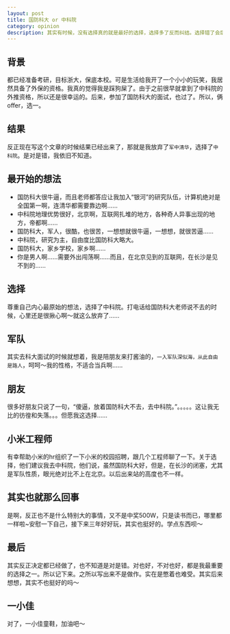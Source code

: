 ```yaml
---
layout: post
title: 国防科大 or 中科院
category: opinion
description: 其实有时候，没有选择真的就是最好的选择，选择多了反而纠结。选择错了会后悔。这么年轻就那么多的选择，真的是一件既痛苦也快乐的事情。有些选择，真的能决定一辈子的事情。哎……
---
```


## 背景
都已经准备考研，目标浙大，保底本校。可是生活给我开了一个小小的玩笑，我居然具备了外保的资格。我真的觉得我是踩狗屎了。由于之前很早就拿到了中科院的外推资格，所以还是很幸运的。后来，参加了国防科大的面试，也过了。所以，俩offer，选一。

## 结果
反正现在写这个文章的时候结果已经出来了，那就是我放弃了`军中清华`，选择了`中科院`。是对是错，我依旧不知道。

## 最开始的想法
*   国防科大很牛逼，而且老师都答应让我加入“银河”的研究队伍，计算机绝对是全国第一啊，连清华都需要靠边啊……
*   中科院地理优势很好，北京啊，互联网扎堆的地方，各种奇人异事出现的地方，帝都啊……
*   国防科大，军人，很酷，也很苦，一想想就很牛逼，一想想，就很苦逼……
*   中科院，研究为主，自由度比国防科大略大。
*   国防科大，家乡学校，家乡啊……
*   你是男人啊……需要外出闯荡啊……而且，在北京见到的互联网，在长沙是见不到的……

## 选择
尊重自己内心最原始的想法，选择了中科院。打电话给国防科大老师说不去的时候，心里还是很揪心啊～就这么放弃了……

## 军队
其实去科大面试的时候就想着，我是陪朋友来打酱油的，`一入军队深似海，从此自由是路人`，呵呵～我的性格，不适合当兵啊……

## 朋友
很多好朋友只说了一句，“傻逼，放着国防科大不去，去中科院。”。。。。。这让我无比的彷徨和失落。。。但愿我这选择……

## 小米工程师
有幸帮助小米的hr组织了一下小米的校园招聘，跟几个工程师聊了一下。关于选择，他们建议我去中科院，他们说，虽然国防科大好，但是，在长沙的闭塞，尤其是军队性质，眼光绝对比不上在北京。以后出来站的高度也不一样。

## 其实也就那么回事
是啊，反正也不是什么特别大的事情，又不是中奖500W，只是读书而已，哪里都一样啦~安慰一下自己，接下来三年好好玩，其实也挺好的。学点东西呗～

## 最后
其实反正决定都已经做了，也不知道是对是错。对也好，不对也好，都是我最重要的选择之一。所以记下来。之所以写出来不是做作。实在是憋着也难受。其实后来想想，其实不也挺好的吗～

## 一小佳
对了，一小佳童鞋，加油吧～